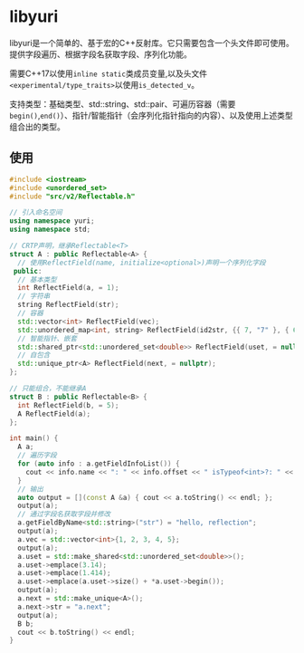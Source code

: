 # libyuri

libyuri是一个简单的、基于宏的C++反射库。它只需要包含一个头文件即可使用。提供字段遍历、根据字段名获取字段、序列化功能。

需要C++17以使用`inline static`类成员变量,以及头文件`<experimental/type_traits>`以使用`is_detected_v`。

支持类型：基础类型、std::string、std::pair、可遍历容器（需要`begin()`,`end()`）、指针/智能指针（会序列化指针指向的内容）、以及使用上述类型组合出的类型。


## 使用

```C++
#include <iostream>
#include <unordered_set>
#include "src/v2/Reflectable.h"

// 引入命名空间
using namespace yuri;
using namespace std;

// CRTP声明，继承Reflectable<T>
struct A : public Reflectable<A> {
  // 使用ReflectField(name, initialize<optional>)声明一个序列化字段
 public:
  // 基本类型
  int ReflectField(a, = 1);
  // 字符串
  string ReflectField(str);
  // 容器
  std::vector<int> ReflectField(vec);
  std::unordered_map<int, string> ReflectField(id2str, {{ 7, "7" }, { 6, "6" }, { 3, "3" }});
  // 智能指针、嵌套
  std::shared_ptr<std::unordered_set<double>> ReflectField(uset, = nullptr);
  // 自包含
  std::unique_ptr<A> ReflectField(next, = nullptr);
};

// 只能组合，不能继承A
struct B : public Reflectable<B> {
  int ReflectField(b, = 5);
  A ReflectField(a);
};

int main() {
  A a;
  // 遍历字段
  for (auto info : a.getFieldInfoList()) {
    cout << info.name << ": " << info.offset << " isTypeof<int>?: " << boolalpha << info.isTypeOf<int>() << endl;
  }
  // 输出
  auto output = [](const A &a) { cout << a.toString() << endl; };
  output(a);
  // 通过字段名获取字段并修改
  a.getFieldByName<std::string>("str") = "hello, reflection";
  output(a);
  a.vec = std::vector<int>{1, 2, 3, 4, 5};
  output(a);
  a.uset = std::make_shared<std::unordered_set<double>>();
  a.uset->emplace(3.14);
  a.uset->emplace(1.414);
  a.uset->emplace(a.uset->size() + *a.uset->begin());
  output(a);
  a.next = std::make_unique<A>();
  a.next->str = "a.next";
  output(a);
  B b;
  cout << b.toString() << endl;
}
```